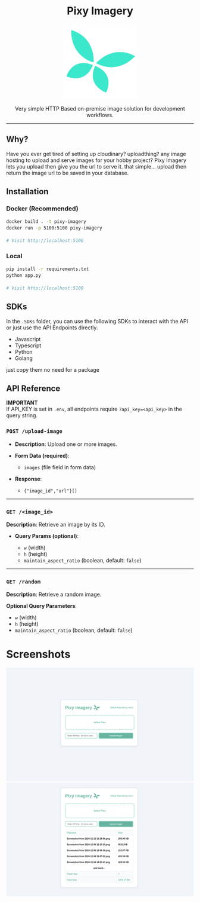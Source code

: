 <p align="center">
<h1 align="center">Pixy Imagery</h1>
</p>

<p align="center">
<img src="./repo-assets/logo.png" width="200" height="200" />
</p>

<p align="center">
Very simple HTTP Based on-premise image solution for development workflows.
</p>

---

## Why?
Have you ever get tired of setting up cloudinary? uploadthing? any image hosting to upload and serve images for your hobby project? Pixy Imagery lets you upload then give you the url to serve it. that simple... upload then return the image url to be saved in your database. 

## Installation

### Docker (Recommended)

```bash
docker build . -t pixy-imagery
docker run -p 5100:5100 pixy-imagery

# Visit http://localhost:5100
```

### Local

```bash
pip install -r requirements.txt
python app.py

# Visit http://localhost:5100
```

## SDKs

In the `.SDKs` folder, you can use the following SDKs to interact with the API or just use the API Endpoints directly.

- Javascript
- Typescript
- Python
- Golang

just copy them no need for a package

## API Reference

**IMPORTANT** <br/>
If API_KEY is set in `.env`, all endpoints require `?api_key=<api_key>` in the query string.

### `POST /upload-image`

- **Description**: Upload one or more images.

- **Form Data (required)**:

  - `images` (file field in form data)

- **Response**:
  - `{"image_id","url"}[]`

---

### `GET /<image_id>`

**Description**: Retrieve an image by its ID.

- **Query Params (optional)**:

  - `w` (width)
  - `h` (height)
  - `maintain_aspect_ratio` (boolean, default: `false`)

---

### `GET /random`

**Description**: Retrieve a random image.

**Optional Query Parameters**:

- `w` (width)
- `h` (height)
- `maintain_aspect_ratio` (boolean, default: `false`)

# Screenshots

![Screenshot 1](./repo-assets/1.png)
![Screenshot 2](./repo-assets/2.png)
